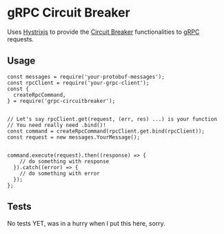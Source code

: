 # gRPC Circuit Breaker

Uses [Hystrixjs](https://www.npmjs.com/package/hystrixjs) to provide the [Circuit Breaker](http://microservices.io/patterns/reliability/circuit-breaker.html) functionalities to [gRPC](https://grpc.io/) requests.

## Usage

```
const messages = require('your-protobuf-messages');
const rpcClient = require('your-grpc-client');
const {
  createRpcCommand,
} = require('grpc-circuitbreaker');


// Let's say rpcClient.get(request, (err, res) ...) is your function
// You need really need .bind()!
const command = createRpcCommand(rpcClient.get.bind(rpcClient));
const request = new messages.YourMessage();


command.execute(request).then((response) => {
    // do something with response
  }).catch((error) => {
    // do something with error
  });
};
```

## Tests

No tests YET, was in a hurry when I put this here, sorry.